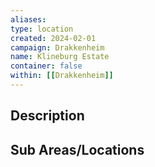 ```yaml
---
aliases: 
type: location
created: 2024-02-01
campaign: Drakkenheim
name: Klineburg Estate
container: false
within: [[Drakkenheim]]
---
```


## Description


## Sub Areas/Locations

<!-- QueryToSerialize: LIST FROM "TTRPG/Drakkenheim/Locations" WHERE within = "Kleinburg Estate" -->
